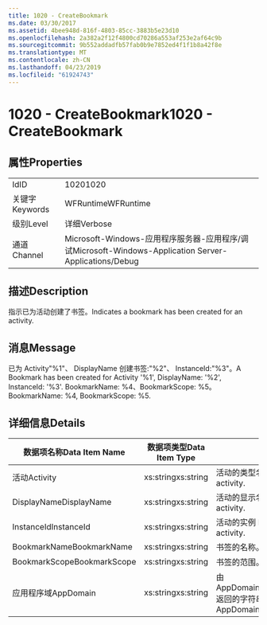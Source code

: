 ```yaml
---
title: 1020 - CreateBookmark
ms.date: 03/30/2017
ms.assetid: 4bee948d-816f-4803-85cc-3883b5e23d10
ms.openlocfilehash: 2a382a2f12f4800cd70286a553af253e2af64c9b
ms.sourcegitcommit: 9b552addadfb57fab0b9e7852ed4f1f1b8a42f8e
ms.translationtype: MT
ms.contentlocale: zh-CN
ms.lasthandoff: 04/23/2019
ms.locfileid: "61924743"
---
```

# <a name="1020---createbookmark"></a><span data-ttu-id="f04f7-102">1020 - CreateBookmark</span><span class="sxs-lookup"><span data-stu-id="f04f7-102">1020 - CreateBookmark</span></span>
## <a name="properties"></a><span data-ttu-id="f04f7-103">属性</span><span class="sxs-lookup"><span data-stu-id="f04f7-103">Properties</span></span>  
  
|||  
|-|-|  
|<span data-ttu-id="f04f7-104">Id</span><span class="sxs-lookup"><span data-stu-id="f04f7-104">ID</span></span>|<span data-ttu-id="f04f7-105">1020</span><span class="sxs-lookup"><span data-stu-id="f04f7-105">1020</span></span>|  
|<span data-ttu-id="f04f7-106">关键字</span><span class="sxs-lookup"><span data-stu-id="f04f7-106">Keywords</span></span>|<span data-ttu-id="f04f7-107">WFRuntime</span><span class="sxs-lookup"><span data-stu-id="f04f7-107">WFRuntime</span></span>|  
|<span data-ttu-id="f04f7-108">级别</span><span class="sxs-lookup"><span data-stu-id="f04f7-108">Level</span></span>|<span data-ttu-id="f04f7-109">详细</span><span class="sxs-lookup"><span data-stu-id="f04f7-109">Verbose</span></span>|  
|<span data-ttu-id="f04f7-110">通道</span><span class="sxs-lookup"><span data-stu-id="f04f7-110">Channel</span></span>|<span data-ttu-id="f04f7-111">Microsoft-Windows-应用程序服务器-应用程序/调试</span><span class="sxs-lookup"><span data-stu-id="f04f7-111">Microsoft-Windows-Application Server-Applications/Debug</span></span>|  
  
## <a name="description"></a><span data-ttu-id="f04f7-112">描述</span><span class="sxs-lookup"><span data-stu-id="f04f7-112">Description</span></span>  
 <span data-ttu-id="f04f7-113">指示已为活动创建了书签。</span><span class="sxs-lookup"><span data-stu-id="f04f7-113">Indicates a bookmark has been created for an activity.</span></span>  
  
## <a name="message"></a><span data-ttu-id="f04f7-114">消息</span><span class="sxs-lookup"><span data-stu-id="f04f7-114">Message</span></span>  
 <span data-ttu-id="f04f7-115">已为 Activity"%1"、 DisplayName 创建书签:"%2"、 InstanceId:"%3"。</span><span class="sxs-lookup"><span data-stu-id="f04f7-115">A Bookmark has been created for Activity '%1', DisplayName: '%2', InstanceId: '%3'.</span></span>  <span data-ttu-id="f04f7-116">BookmarkName: %4、BookmarkScope: %5。</span><span class="sxs-lookup"><span data-stu-id="f04f7-116">BookmarkName: %4, BookmarkScope: %5.</span></span>  
  
## <a name="details"></a><span data-ttu-id="f04f7-117">详细信息</span><span class="sxs-lookup"><span data-stu-id="f04f7-117">Details</span></span>  
  
|<span data-ttu-id="f04f7-118">数据项名称</span><span class="sxs-lookup"><span data-stu-id="f04f7-118">Data Item Name</span></span>|<span data-ttu-id="f04f7-119">数据项类型</span><span class="sxs-lookup"><span data-stu-id="f04f7-119">Data Item Type</span></span>|<span data-ttu-id="f04f7-120">描述</span><span class="sxs-lookup"><span data-stu-id="f04f7-120">Description</span></span>|  
|--------------------|--------------------|-----------------|  
|<span data-ttu-id="f04f7-121">活动</span><span class="sxs-lookup"><span data-stu-id="f04f7-121">Activity</span></span>|<span data-ttu-id="f04f7-122">xs:string</span><span class="sxs-lookup"><span data-stu-id="f04f7-122">xs:string</span></span>|<span data-ttu-id="f04f7-123">活动的类型名称。</span><span class="sxs-lookup"><span data-stu-id="f04f7-123">The type name of the activity.</span></span>|  
|<span data-ttu-id="f04f7-124">DisplayName</span><span class="sxs-lookup"><span data-stu-id="f04f7-124">DisplayName</span></span>|<span data-ttu-id="f04f7-125">xs:string</span><span class="sxs-lookup"><span data-stu-id="f04f7-125">xs:string</span></span>|<span data-ttu-id="f04f7-126">活动的显示名称。</span><span class="sxs-lookup"><span data-stu-id="f04f7-126">The display name of the activity.</span></span>|  
|<span data-ttu-id="f04f7-127">InstanceId</span><span class="sxs-lookup"><span data-stu-id="f04f7-127">InstanceId</span></span>|<span data-ttu-id="f04f7-128">xs:string</span><span class="sxs-lookup"><span data-stu-id="f04f7-128">xs:string</span></span>|<span data-ttu-id="f04f7-129">活动的实例 ID。</span><span class="sxs-lookup"><span data-stu-id="f04f7-129">The instance id of the activity.</span></span>|  
|<span data-ttu-id="f04f7-130">BookmarkName</span><span class="sxs-lookup"><span data-stu-id="f04f7-130">BookmarkName</span></span>|<span data-ttu-id="f04f7-131">xs:string</span><span class="sxs-lookup"><span data-stu-id="f04f7-131">xs:string</span></span>|<span data-ttu-id="f04f7-132">书签的名称。</span><span class="sxs-lookup"><span data-stu-id="f04f7-132">The name of the bookmark.</span></span>|  
|<span data-ttu-id="f04f7-133">BookmarkScope</span><span class="sxs-lookup"><span data-stu-id="f04f7-133">BookmarkScope</span></span>|<span data-ttu-id="f04f7-134">xs:string</span><span class="sxs-lookup"><span data-stu-id="f04f7-134">xs:string</span></span>|<span data-ttu-id="f04f7-135">书签的范围。</span><span class="sxs-lookup"><span data-stu-id="f04f7-135">The scope of the bookmark.</span></span>|  
|<span data-ttu-id="f04f7-136">应用程序域</span><span class="sxs-lookup"><span data-stu-id="f04f7-136">AppDomain</span></span>|<span data-ttu-id="f04f7-137">xs:string</span><span class="sxs-lookup"><span data-stu-id="f04f7-137">xs:string</span></span>|<span data-ttu-id="f04f7-138">由 AppDomain.CurrentDomain.FriendlyName 返回的字符串。</span><span class="sxs-lookup"><span data-stu-id="f04f7-138">The string returned by AppDomain.CurrentDomain.FriendlyName.</span></span>|
